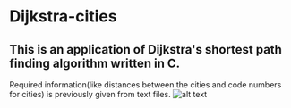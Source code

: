 # Dijkstra-cities
## This is an application of Dijkstra's shortest path finding algorithm written in C.
Required information(like distances between the cities and code numbers for cities) is previously given from text files.
![alt text](https://raw.githubusercontent.com/ouerten/Dijkstra-cities/1.png)
